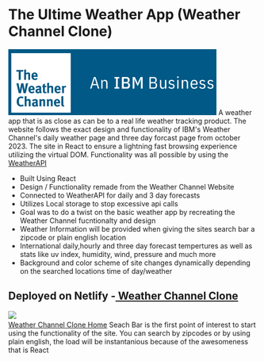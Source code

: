 <h1>The Ultime Weather App (Weather Channel Clone)</h1>

<img src="public/readMeBanner.png">
A weather app that is as close as can be to a real life weather tracking product. The website follows the exact design and functionality of IBM's Weather Channel's daily weather page and three day forcast page from october 2023. The site in React to ensure a lightning fast browsing experience utilizing the virtual DOM. Functionality was all possible by using the <a href="https://www.weatherapi.com/">WeatherAPI</a>
<ul>
  <li>Built Using React</li>
  <li>Design / Functionality remade from the Weather Channel Website</li>
  <li>Connected to WeatherAPI for daily and 3 day forecasts</li>
  <li>Utilizes Local storage to stop excessive api calls</li>
  <li>Goal was to do a twist on the basic weather app by recreating the Weather Channel fucntionalty and design</li>
  <li>Weather Information will be provided when giving the sites search bar a zipcode or plain english location</li>
  <li>International daily,hourly and three day forecast tempertures as well as stats like uv index, humidity, wind, pressure and much more </li>
  <li>Background and color scheme of site changes dynamically depending on the searched locations time of day/weather</li>
</ul>

<h2>Deployed on Netlify -<a href="https://bejewelled-unicorn-5837be.netlify.app/"> Weather Channel Clone</a></h2>

<img src="#">
<br>
<a href="https://bejewelled-unicorn-5837be.netlify.app/">Weather Channel Clone Home</a>
Seach Bar is the first point of interest to start using the functionality of the site. You can search by zipcodes or by using plain english, the load will be instantanious because of the awesomeness that is React
